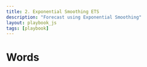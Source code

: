 ```yaml
---
title: 2. Exponential Smoothing ETS
description: "Forecast using Exponential Smoothing"
layout: playbook_js
tags: [playbook]
---
```


# Words